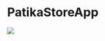 # PatikaStoreApp
![]([url=https://www.hizliresim.com/rh7vgzw][img]https://i.hizliresim.com/rh7vgzw.png[/img][/url])
